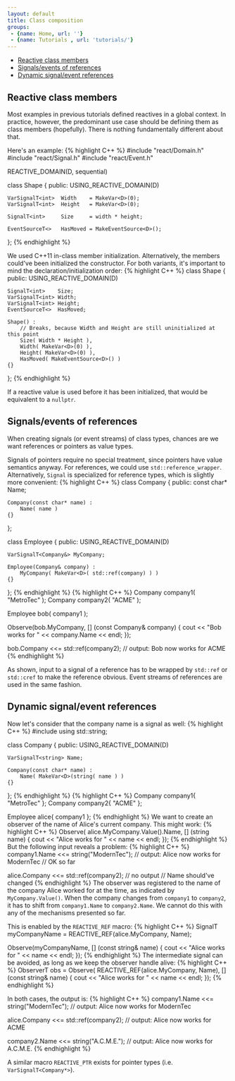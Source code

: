 ```yaml
---
layout: default
title: Class composition
groups: 
 - {name: Home, url: ''}
 - {name: Tutorials , url: 'tutorials/'}
---
```


- [Reactive class members](#Reactive-class-members)
- [Signals/events of references](#signalsevents-of-references)
- [Dynamic signal/event references](#dynamic-signalevent-references)

## Reactive class members

Most examples in previous tutorials defined reactives in a global context.
In practice, however, the predominant use case should be defining them as class members (hopefully).
There is nothing fundamentally different about that.

Here's an example:
{% highlight C++ %}
#include "react/Domain.h"
#include "react/Signal.h"
#include "react/Event.h"

REACTIVE_DOMAIN(D, sequential)

class Shape
{
public:
    USING_REACTIVE_DOMAIN(D)

    VarSignalT<int>  Width    = MakeVar<D>(0);
    VarSignalT<int>  Height   = MakeVar<D>(0);

    SignalT<int>     Size     = width * height;

    EventSourceT<>   HasMoved = MakeEventSource<D>();
};
{% endhighlight %}

We used C++11 in-class member initialization.
Alternatively, the members could've been initialized the constructor.
For both variants, it's important to mind the declaration/initialization order:
{% highlight C++ %}
class Shape
{
public:
    USING_REACTIVE_DOMAIN(D)

    SignalT<int>    Size;
    VarSignalT<int> Width;
    VarSignalT<int> Height;
    EventSourceT<>  HasMoved;

    Shape() :
        // Breaks, because Width and Height are still uninitialized at this point
        Size( Width * Height ), 
        Width( MakeVar<D>(0) ),
        Height( MakeVar<D>(0) ),
        HasMoved( MakeEventSource<D>() )
    {}
};
{% endhighlight %}

If a reactive value is used before it has been initialized, that would be equivalent to a `nullptr`.


## Signals/events of references

When creating signals (or event streams) of class types, chances are we want references or pointers as value types.

Signals of pointers require no special treatment, since pointers have value semantics anyway.
For references, we could use `std::reference_wrapper`. Alternatively, `Signal` is specialized for reference types, which is slightly more convenient:
{% highlight C++ %}
class Company
{
public:
    const char* Name;

    Company(const char* name) :
        Name( name )
    {}
};

class Employee
{
public:
    USING_REACTIVE_DOMAIN(D)

    VarSignalT<Company&> MyCompany;

    Employee(Company& company) :
        MyCompany( MakeVar<D>( std::ref(company) ) )
    {}
};
{% endhighlight %}
{% highlight C++ %}
Company     company1( "MetroTec" );
Company     company2( "ACME" );

Employee    bob( company1 );

Observe(bob.MyCompany, [] (const Company& company) {
    cout << "Bob works for " << company.Name << endl;
});

bob.Company <<= std::ref(company2); // output: Bob now works for ACME
{% endhighlight %}

As shown, input to a signal of a reference has to be wrapped by `std::ref` or `std::cref` to make the reference obvious.
Event streams of references are used in the same fashion.


## Dynamic signal/event references

Now let's consider that the company name is a signal as well:
{% highlight C++ %}
#include <string>
using std::string;

class Company
{
public:
    USING_REACTIVE_DOMAIN(D)

    VarSignalT<string> Name;

    Company(const char* name) :
        Name( MakeVar<D>(string( name ) )
    {}
};
{% endhighlight %}
{% highlight C++ %}
Company     company1{ "MetroTec" };
Company     company2{ "ACME" };

Employee    alice{ company1 };
{% endhighlight %}
We want to create an observer of the name of Alice's current company. This might work:
{% highlight C++ %}
Observe(
    alice.MyCompany.Value().Name,
    [] (string name) {
        cout << "Alice works for " << name << endl;
    });
{% endhighlight %}
But the following input reveals a problem:
{% highlight C++ %}
company1.Name <<= string("ModernTec");
// output: Alice now works for ModernTec
// OK so far

alice.Company <<= std::ref(company2); 
// no output
// Name should've changed
{% endhighlight %}
The observer was registered to the name of the company Alice worked for at the time, as indicated by `MyCompany.Value()`.
When the company changes from `company1` to `company2`, it has to shift from `company1.Name` to `company2.Name`.
We cannot do this with any of the mechanisms presented so far.

This is enabled by the `REACTIVE_REF` macro:
{% highlight C++ %}
SignalT<string> myCompanyName = REACTIVE_REF(alice.MyCompany, Name);

Observe(myCompanyName, [] (const string& name) {
    cout << "Alice works for " << name << endl;
});
{% endhighlight %}
The intermediate signal can be avoided, as long as we keep the observer handle alive:
{% highlight C++ %}
ObserverT obs = Observe(
    REACTIVE_REF(alice.MyCompany, Name),
    [] (const string& name) {
        cout << "Alice works for " << name << endl;
    });
{% endhighlight %}

In both cases, the output is:
{% highlight C++ %}
company1.Name <<= string("ModernTec");
// output: Alice now works for ModernTec

alice.Company <<= std::ref(company2); 
// output: Alice now works for ACME

company2.Name <<= string("A.C.M.E."); 
// output: Alice now works for A.C.M.E.
{% endhighlight %}

A similar macro `REACTIVE_PTR` exists for pointer types (i.e. `VarSignalT<Company*>`).